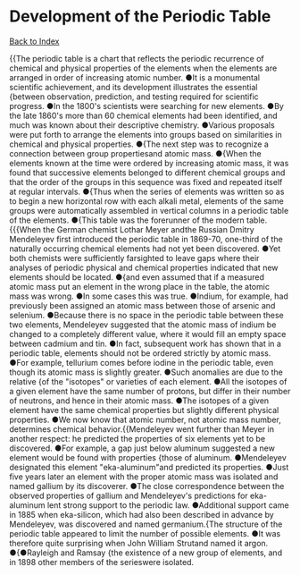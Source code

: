 # Development of the Periodic Table
[Back to Index](https://github.com/windows10010/tpoExtractor/blog/master/README.md)

{{The periodic table is a chart that reflects the periodic recurrence of chemical and physical properties of the elements when the elements are arranged in order of increasing atomic number. ●It is a monumental scientific achievement, and its development illustrates the essential {between observation, 
prediction, and testing required for scientific progress. ●In the 1800's scientists were searching for new elements. ●By the late 1860's more than 60 chemical elements had been identified,
and much was known about their descriptive chemistry. ●Various proposals were put forth to arrange the elements into groups based on similarities in chemical and physical properties. ●{The next step was to recognize a connection between group propertiesand atomic mass.
●{When the elements known at the time were ordered by increasing atomic mass, it was found that successive elements belonged to different chemical groups and that the order of the groups 
in this sequence was fixed and repeated itself at regular intervals. ●{Thus when the series of elements was written so as to begin a new horizontal row with each alkali metal, 
elements of the same groups were automatically assembled in vertical columns in a periodic table of the elements. ●{This table was the forerunner of the modern table.        {{{When the German chemist Lothar Meyer andthe Russian Dmitry Mendeleyev first introduced the periodic table in 1869-70, one-third of the naturally occurring chemical elements had not yet been discovered. ●Yet both chemists were sufficiently farsighted to leave gaps where their analyses of periodic physical and chemical properties indicated that new elements should be located. ●{and even assumed that if a measured atomic mass put an element in the wrong place in the table, the atomic mass was wrong. ●In some cases this was true. ●Indium, for example, had previously been assigned an atomic mass between those of arsenic and selenium. ●Because there is no space in the periodic table between these two elements, Mendeleyev suggested that the atomic mass of indium be changed to a completely different value, where it would fill an empty space between cadmium and tin. ●In fact, subsequent work has shown that in a periodic table, elements should not be ordered strictly by atomic mass. ●For example, tellurium comes before iodine in the periodic table, even though its atomic mass is slightly greater. ●Such anomalies are due to the relative {of the "isotopes" or varieties of each element. ●All the isotopes of a given element have the same number of protons, but differ in their number of neutrons, and hence in their atomic mass. ●The isotopes of a given element have the same chemical properties but slightly different physical properties. ●We now know that atomic number, not atomic mass number, determines chemical behavior.{{Mendeleyev went further than Meyer in another respect: he predicted the properties of six elements yet to be discovered. ●For example, a gap just below aluminum suggested a new element would be found with properties {those of aluminum. ●Mendeleyev designated this element "eka-aluminum"and predicted its properties. ●Just five years later an element with the proper atomic mass was isolated and named gallium by its discoverer. ●The close correspondence between the observed properties of gallium and Mendeleyev's predictions for eka-aluminum lent strong support to the periodic law. ●Additional support came in 1885 when eka-silicon, which had also been described in advance by Mendeleyev, was discovered and named germanium.{The structure of the periodic table appeared to limit the number of possible elements. ●It was therefore quite surprising when John William Strutand named it argon. ●{●Rayleigh and Ramsay {the existence of a new group of elements, and in 1898 other members of the serieswere isolated.